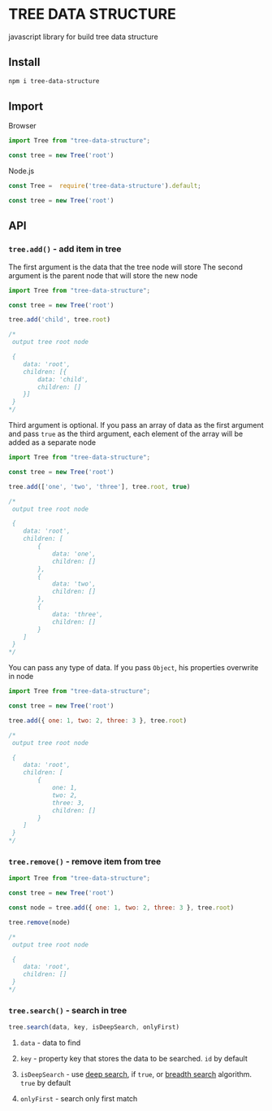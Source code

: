 # TREE DATA STRUCTURE

javascript library for build tree data structure

## Install

```bash
npm i tree-data-structure
```

## Import

Browser

```js
import Tree from "tree-data-structure";

const tree = new Tree('root')
```

Node.js

```js
const Tree =  require('tree-data-structure').default;

const tree = new Tree('root')
```

## API

### `tree.add()` - add item in tree

The first argument is the data that the tree node will store
The second argument is the parent node that will store the new node

```js
import Tree from "tree-data-structure";

const tree = new Tree('root')

tree.add('child', tree.root)

/*
 output tree root node

 {
	data: 'root',
	children: [{
		data: 'child',
		children: []
	}]
 }
*/
```
Third argument is optional. If you pass an array of data as the first argument and pass `true` as the third argument, each element of the array will be added as a separate node

```js
import Tree from "tree-data-structure";

const tree = new Tree('root')

tree.add(['one', 'two', 'three'], tree.root, true)

/*
 output tree root node

 {
	data: 'root',
	children: [
		{
			data: 'one',
			children: []
		},
		{
			data: 'two',
			children: []
		},
		{
			data: 'three',
			children: []
		}
	]
 }
*/
```

You can pass any type of data.
If you pass `Object`, his properties overwrite in node

```js
import Tree from "tree-data-structure";

const tree = new Tree('root')

tree.add({ one: 1, two: 2, three: 3 }, tree.root)

/*
 output tree root node

 {
	data: 'root',
	children: [
		{
			one: 1,
			two: 2,
			three: 3,
			children: []
		}
	]
 }
*/
```

### `tree.remove()` - remove item from tree

```js
import Tree from "tree-data-structure";

const tree = new Tree('root')

const node = tree.add({ one: 1, two: 2, three: 3 }, tree.root)

tree.remove(node)

/*
 output tree root node

 {
	data: 'root',
	children: []
 }
*/
```

### `tree.search()` - search in tree

```js
tree.search(data, key, isDeepSearch, onlyFirst)
```
1. `data` - data to find

2. `key` - property key that stores the data to be searched. `id` by default

3. `isDeepSearch` - use [deep search](https://en.wikipedia.org/wiki/Depth-first_search), if `true`, or [breadth search](https://en.wikipedia.org/wiki/Breadth-first_search) algorithm. `true` by default

4. `onlyFirst` - search only first match
